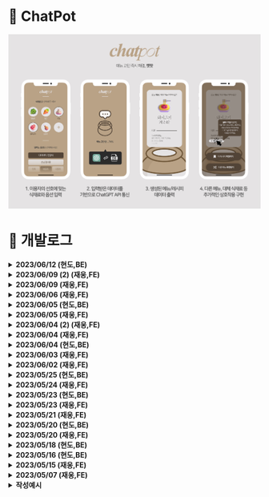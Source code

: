 <!-- Project anouncement -->

# 🍯 <b>ChatPot</b>

<img src="./project/screenHistory/overview.png" style="object-fit: cover" />

<br>

<!-- Develop history -->

# 📝 <b>개발로그</b>

<details>
<summary><b>2023/06/12 (현도,BE)</b></summary>

<h2><b>✅ Done</b></h2>

- AWS EC2 인스턴스를 이용한 배포
  - http://54.180.141.241:8000/
- EC2 인스턴스에 chatGPT API 환경변수 적용

<br>
<h2><b>📚 Next</b></h2>

- IP주소 도메인으로 변경
- 터미널 종료 시에도 서버가 유지되도록 pm2를 이용한 서버 기동 구현

<br>

<br>
</details>

<details>
<summary><b>2023/06/09 (2) (재웅,FE)</b></summary>

<h2><b>✅ Done</b></h2>

- 식재료 선택하지 않은 상태에서 제작 버튼 클릭 시 예외 처리 구현
- 식재료 / 옵션 초기화 버튼 구현
- 식재료 리스트업 및 아이콘 추가
- Hover, Active 등 상태에 따른 CSS 변화 구현

<br>
<h2><b>📚 Next</b></h2>

- 메인 페이지
  - 비디오 추가
  - TypeIt 추가
  - /selectIngredients 이동 버튼 추가
- 페이지 간 전환 애니메이션 구현

<br>
<h2><b>🖼️ Preview</b></h2>
<img src="./project/screenHistory/0610(2).png">
<img src="./project/screenHistory/0610(1).png">

<br>
</details>

<details>
<summary><b>2023/06/09 (재웅,FE)</b></summary>

<h2><b>✅ Done</b></h2>

- Instruction 별 페이지 분할
  - 페이지별 컴포넌트, 상태 바인딩 재구성
- Navbar 로고 위치 변경 : 웹 / 모바일 화면에서 위치 다름
- (develop only)BuildTIme 위치 변경

<br>
<h2><b>📚 Next</b></h2>

- 제작 버튼 예외처리
  - 담긴 식재료가 없을 시 버튼 비활성화하기
- 식재료 버튼 활성화 CSS 구현
- 페이지 전환 애니메이션 구현
- 폰트, 아이콘
- App.js 코드 정리

<br>
<h2><b>🖼️ Preview</b></h2>
<img src="./project/screenHistory/0609(1).png">
<img src="./project/screenHistory/0609(2).png">

<br>
</details>

<details>
<summary><b>2023/06/06 (재웅,FE)</b></summary>

<h2><b>✅ Done</b></h2>

- / 페이지 재구성
  - App.js 내 / 페이지 분할 (SelectPage, OptionPage)
  - Testpage에서 시험하던 스와이프 / 풀페이지 스크롤 기능 사용 잠시 보류
  - 사유는 onClick 통한 상태값 갱신 시 재렌더링되어 위치가 초기화됨
  - 따라서 뷰포트 크기에 맞는 페이지를 주요 기능 하나씩 사용하게 구성 중에 있음

<br>
</details>

<details>
<summary><b>2023/06/05 (현도,BE)</b></summary>

<h2><b>✅ Done</b></h2>

- chatGPT 질문 수정
  - (에러) parsing하기 좋게 답변이 오게 질문했는데 답변이 원하는대로 오지 않음.
    - 역할 부여 때 써놓은 답변 예시가 undefined로 인식되서 원하는 답변이 돌아오지 않았었음.
    - 역할 부여 뿐 아니라 최종적으로 식재료와 옵션을 받아서 질문할 때 구체적으로 답변하도록 질문 수정.
  - 요리 이름, 식재료, 레시피 순서, 한줄 소개 4개의 변수로 나누어 React로 전송

<br>
<h2><b>📚 Next</b></h2>

- chatGPT 파라미터 조정을 통한 답변 에러 감소

<br>
</details>

<details>
<summary><b>2023/06/05 (재웅,FE)</b></summary>

<h2><b>✅ Done</b></h2>

- /recipe 페이지 레이아웃 및 컴포넌트 재구성
- GPT API 답변 바인딩 및 요청멘트 보정 (Issues 확인바랍니다)

<br>
<h2><b>📚 Next</b></h2>

- / 페이지 레이아웃 및 컴포넌트 구조 변경 (1)
  - 식재료버튼 클릭 시 활성화 CSS 구현 + 식재료별 아이콘 삽입 예정
- /recipe 하단 버튼 (저장, 공유, 리로드) CSS 및 기능 구현 (2)
  - 챗봇 및 로그인 구현

<br>
</details>

<details>
<summary><b>2023/06/04 (2) (재웅,FE)</b></summary>

<h2><b>✅ Done</b></h2>

- /test 풀페이지 스크롤 애니메이션 구현
- lottie-react 라이브러리 설치

<br>
<h2><b>⚙️ in Progess</b></h2>

- GET으로 받아온 데이터 바인딩하여, /recipe에 출력 구현 중
  - 데이터 받아오는 것 이외에도 바인딩 과정에서 문제 발생하여 해결 중

<br>
<h2><b>📚 Next</b></h2>

- /recipe 실제 데이터 받아와지면 바인딩 마무리 + 버튼 기능 구현
- /recipe 페이지 레이아웃 및 컴포넌트 재구성
- / 페이지 레이아웃 및 컴포넌트 구조 변경
  - 변경 후 식재료 선택 시 활성화 CSS 구현 + 식재료별 아이콘 삽입 예정

<br>
</details>

<details>
<summary><b>2023/06/04 (재웅,FE)</b></summary>

<h2><b>✅ Done</b></h2>

- /test 풀페이지 스크롤 애니메이션 구현

<br>
<h2><b>⚙️ in Progess</b></h2>

- /recipe 페이지 레이아웃 재구성 중
  - 그에 따른 App.js 컴포넌트 구조도 바꿀 예정
- GET으로 받아온 데이터 바인딩하여, /recipe에 출력 구현 예정
  - 데이터 받아오는 과정에서 오류가 발생
  - 오류1. response 변수에 담기지 않음
  - 오류2. Parsing 과정에서, GPT가 규칙을 지키지 않아 null로 담기게 됨

<br>
<h2><b>📚 Next</b></h2>

- /recipe 실제 데이터 받아와지면 바인딩 마무리 + 버튼 기능 구현
- / 페이지 레이아웃 및 컴포넌트 구조 변경
  - 변경 후 식재료 선택 시 활성화 CSS 구현 + 식재료별 아이콘 삽입 예정

<br>
</details>

<details>
<summary><b>2023/06/04 (현도,BE)</b></summary>

<h2><b>✅ Done</b></h2>

- 정규 표현식을 이용해 chatGPT에게 받은 추천 레시피를 parsing
- React로 추천받은 레시피 parsing 결과를 전송
  - (에러) axios를 이용해 통신하는데 res.send로 보낸 값을 React에서 제대로 받아오지 못함.
    - axios.get()으로 한번 더 받아오는 것이 아니라 post 요청 후 then을 이용해 결과값을 받아오도록 수정
    - React에서 json 형태로 변환하지 않고 res.json을 이용해 서버에서 json 형태로 전송
- POST 요청받은 식재료, 옵션 값이 null 일때 예외 처리
- <br>
  <h2><b>⚙️ in Progess</b></h2>

- 구현 중인 내용
  - 좀 더 정확한 chatGPT 답변을 위한 역할 부여 메시지, 파라미터 수정

<br>
<h2><b>📚 Next</b></h2>

- 구현 예정
  - aws, heroku 등을 이용한 서버 배포
  - 배포 후 테스트 및 버그 수정

<br>
</details>
<details>
<summary><b>2023/06/03 (재웅,FE)</b></summary>

<h2><b>✅ Done</b></h2>

- MakeRequest
  - Post / Get 구현
  - Get 요청 완료 시 까지 로딩 출력 로직 구현
  - 데이터 정상적으로 넘겨받으면 페이지 이동

<br>
<h2><b>📚 Next</b></h2>

- GPT API에서 요청받아온 실제 데이터 출력 테스트
- /recipe 레이아웃 리팩토링 ..

<br>
</details>

<details>
<summary><b>2023/06/02 (재웅,FE)</b></summary>

<h2><b>✅ Done</b></h2>

- 프로젝트 readme에 개발로그 양식 작성 및 기존 로그 백업
- NavBar 프로필 아이콘 Hover animation

<br>
</details>

<details>
<summary><b>2023/05/25 (현도,BE)</b></summary>
<br>
<h2><b>⚙️ in Progess</b></h2>

- 구현 중인 내용
  - chatGPT 답변을 match, split을 이용해 요리 이름, 식재료, 레시피 순서로 구분
    - (에러) 답변이 원하는 대로 돌아오지 않음.
      - 정확한 답변을 위해 temperature, top_p 등 chatGPT 파라미터 조정
      - 역할 부여 및 user 메시지를 좀 더 구체적으로 수정
  - parsing한 레시피 추천 정보를 res.send를 이용해 React로 전송
    <br>

<br>
</details>
<details>
<summary><b>2023/05/24 (재웅,FE)</b></summary>

<h2><b>✅ Done</b></h2>

- /recipe 페이지 레이아웃
  - bootstrap-grid를 통해 레이아웃과 버튼 구현
  - 모바일 환경에서도 Single Row로 호환

<br>
<h2><b>📚 Next</b></h2>

- Get 요청 통한 GPT API 답변 받아오기
- 받아온 데이터 { 메뉴명 / 소개 / 식재료 / 레시피 } 형태로 Parsing
- Get 요청 성공 전까지 출력할 Loading 화면 구현 및 구조 정립
  - React-query?
  - "제작"버튼 클릭 시 Loading 화면을 "/" 페이지에서 출력 후 Get 성공 시 "/Recipe" 페이지로 이동할 것인지, 이동 후 처리할 것인지

<br>
</details>

<details>
<summary><b>2023/05/23 (현도,BE)</b></summary>

<h2><b>✅ Done</b></h2>

- 이용자가 선택한 옵션, 식재료를 POST 요청으로 받아와 request 값들 저장
- 받아온 request 값들을 이용해 역할이 부여된 chatGPT에게 레시피 추천 요청
- chatGPT가 답변해준 레시피를 서버에 저장

<br>
<h2><b>⚙️ in Progess</b></h2>

- 구현 중인 내용
  - chatGPT가 답변해준 레시피를 요리 이름, 식재료, 레시피 순서로 parsing
  - 좀 더 정확한 chatGPT 답변을 위한 역할 부여 메시지 수정

<br>
<h2><b>📚 Next</b></h2>

- 구현 예정
  - React에서 POST 요청에 대한 chatGPT 답변이 잘 받아지는지 확인
  - 답변이 받아진 상태로 recipe 페이지로 라우팅 되는지 확인

<br>
</details>
<details>
<summary><b>2023/05/23 (재웅,FE)</b></summary>

<!-- 1. 작업 일자에 따라 내림차순으로 작성해주세요 -->
<!-- 2. Agenda 혹은 Error는 Github Issues에 작성해주세요 -->

<h2><b>✅ Done</b></h2>

- 폼 입력 이슈 해결
  - (에러) onChange를 통해 입력받은 값을 State에 저장하려 했으나 콜백함수 사용과정에서 한 글자 입력할 때마다 포커스가 풀리는 문제 발생
  - (해결) React-hook-form 모듈을 통한 이슈 해결
  - 앞으로 구현할 chatBot 페이지나 로그인 등 많은 곳에서 폼 태그를 사용할 것으로 보이기 때문에, 구현과 관리가 용이한 라이브러리를 사용하기로 하였음
- 직접 입력한 식재료 / 옵션의 화면 출력을 State 내부 Reducer를 통해 구현하였음

<br>
<h2><b>📚 Next</b></h2>

- "제작"버튼 클릭 후 페이지 전환 (-> /recipe)
- /recipe 페이지 레이아웃 구현

<br>
</details>

<details>
<summary><b>2023/05/21 (재웅,FE)</b></summary>

<h2><b>✅ Done</b></h2>

- 컴포넌트 분리
  - 기존 App.js에 몰려 있던 컴포넌트들을 개별 파일로 분할하였음
  - App.js에 모든 컴포넌트를 Import 시 가독성이 떨어지기 때문에, 별도의 Components 파일에 컴포넌트를 Import한 후 해당 파일에서 불러오는 식으로 리팩토링하였음.
  - (예시) `import { optionList, selectedList, makeRequest} from './componets.js'`
- 컴포넌트 별 스타일 적용 (Styled-components)
  - 기존 app.js에 클래스 형식으로 분류되어 있던 스타일을 개별 컴포넌트 파일 내부에서 Styled-components를 통해 지정하도록 리팩토링하였음.

<br>
<h2><b>📚 Next</b></h2>

- 폼 입력 이슈 해결 및 입력한 내용 화면 출력 구현

<br>

<h2><b>🖼️ Preview</b></h2>
<img src="./project/screenHistory/0521(1).png">
<!-- 경로예시 -->
<!-- <img src="./project/screenHistory/0507(2).png"> -->
</details>

<details>
<summary><b>2023/05/20 (현도,BE)</b></summary>

<h2><b>✅ Done</b></h2>

- POST 요청 구현
  ```javascript
  app.use(express.json());
  app.use(express.urlencoded({ extended: true }));
  ```
- chatGPT 역할 부여
  - 세계 최고의 요리사이고, 요리 관련 지식이 풍부해 어떤 식재료와 옵션이든 대답해줄 수 있음.
  - 추천은 하나의 요리만 추천해 줌.
  - 답변 순서는 요리 이름, 식재료, 레시피 순서 형태로 답변해줌.
  - Temperature(무작위성, 자유도)를 낮춰 답변에서 일어나는 버그 제어

<br>
<h2><b>⚙️ in Progess</b></h2>

- 구현 중인 내용
  - chatGPT의 답변을 javascript 변수로 parsing
  - parsing된 값들을 React로 전송

<br>
<h2><b>📚 Next</b></h2>

- 구현 예정
  - 요청받은 POST에 대한 response 값을 React에 잘 전송되는지 확인.
  - res.send로 잘 안보내진다면 json 형태로 변환 후 전송.

<br>
</details>

<details>
<summary><b>2023/05/20 (재웅,FE)</b></summary>

<h2><b>✅ Done</b></h2>

- State 바인딩
  - 식재료 및 옵션 클릭 시 State에 값을 저장하고, 선택된 리스트를 화면에 출력하게 하였음
- Ajax 요청
  - Axios를 통해 "제작"버튼 클릭 시 입력해놓은 식재료와 옵션을 객체 형태로 서버에 전송될 수 있게 구현하였음
  - 식재료는 ingredients Key에, 옵션은 options Key에 저장되어 전송

<br>
<h2><b>⚙️ in Progess</b></h2>

- 리스트에 없는 식재료 및 옵션 직접 작성하여 추가
  - (에러) Input 폼에 작성한 값을 State에 저장하는 과정에서 한 글자 입력할 때마다 아웃포커싱되는 현상이 발생. 추가(+) 버튼과 바인딩하기 위해선 꼭 State에 저장해야 되는데 ..

<br>
<h2><b>📚 Next</b></h2>

- 폼 입력 이슈 해결
- 컴포넌트 분리와 개별 스타일링

<br>
</details>
<details>
<summary><b>2023/05/18 (현도,BE)</b></summary>
<h2><b>✅ Done</b></h2>

- Node.js 서버와 chatGPT API 연동
- cors 예외 처리
  ```javascript
  var cors = require("cors");
  app.use(cors());
  ```
- API_KEY 환경변수 처리
  <br>

<br>
<h2><b>📚 Next</b></h2>

- 구현 예정
  - React에서 받아온 식재료, 옵션을 chatGPT에게 전송
  - chatGPT의 레시피 추천 결과를 이름, 식재료, 레시피 순서로 Parsing
  - parsing된 정보를 React로 전송

<br>
</details>
<details>
<summary><b>2023/05/16 (현도,BE)</b></summary>
<h2><b>✅ Done</b></h2>

- Express 웹 서버 생성
- React로 만든 HTML을 Node.js로 전송
- Node.js 서버와 React 연동

<br>

<br>
<h2><b>📚 Next</b></h2>

- 구현 예정
  - chatGPT API 연동
  - React와 Node.js 사이의 데이터 요청

<br>
</details>

<details>
<summary><b>2023/05/15 (재웅,FE)</b></summary>

<h2><b>✅ Done</b></h2>

- 전반적인 레이아웃 구현
  - 선택된 식재료 리스트 출력 (SelectedList)
  - 옵션 선택 (OptionList / SelectedOption)

<br>
<h2><b>📚 Next</b></h2>

- Styled-components 리팩터링
  - 라이브러리 설치 간 오류가 발생하여 사용하지 못했는데, 문제 발견 후 해결하였음
  - (해결) 기존에 설치된 라이브러리의 버전 문제로, 버전업 해주었음
  - (코드) `npm install styled-components@latest`
- State 바인딩
  - 식재료 및 옵션 선택 시 SelectedList에 State 값으로 추가, 화면에 출력까지

<br>
<h2><b>🖼️ Preview</b></h2>
<img src="./project/screenHistory/0515(1).png">
</details>

<details>
<summary><b>2023/05/07 (재웅,FE)</b></summary>

<h2><b>✅ Done</b></h2>

- Route, Redux, Bootstrap 라이브러리 설치
- 식재료 선택 (SelectList) 구현

<br>
<h2><b>⚙️ in Progess</b></h2>

- 식재료 선택 (SelectList) 구현

  - 버튼 활성화 시 CSS 변경, SelectedList에 State 값 전송 구현
  - (에러 1) 클릭 시 변경되는 State 값을 삼항연산자를 통해 Boolean 타입으로 제어하였는데, 콘솔 디버깅 시 한 차례 딜레이 발생
  - (해결 1) 리액트 동작 구조 상 렌더링 우선순위에 의해 발생하는 문제였으며, useEffect 훅을 통해 컴포넌트의 라이프사이클을 조정함으로써 문제 해결

<br>
<h2><b>📚 Next</b></h2>

- 선택된 식재료 (SelectedList) 구현
  - 식재료 선택 시 SelectedList State로 Push
  - SelectedList에서 제거(-) 클릭 시, 해당 이름을 가진 Element 제거

<br>
<h2><b>🖼️ Preview</b></h2>
<img src="./project/screenHistory/0507(2).png">
</details>

<details>
<summary><b>작성예시</b></summary>

<!-- 1. 작업 일자에 따라 내림차순으로 작성해주세요 -->
<!-- 2. Agenda 혹은 Error는 Github Issues에 작성해주세요 -->

<h2><b>✅ Done</b></h2>

- 구현한 내용

<br>
<h2><b>⚙️ in Progess</b></h2>

- 구현 중인 내용
  - 세부사항1
  - 세부사항2

<br>
<h2><b>📚 Next</b></h2>

- 구현 예정
  - 세부사항1
  - 세부사항2

<br>

<h2><b>🖼️ Preview</b></h2>
<img src="">
<!-- 경로예시 -->
<!-- <img src="./project/screenHistory/0507(2).png"> -->
</details>
